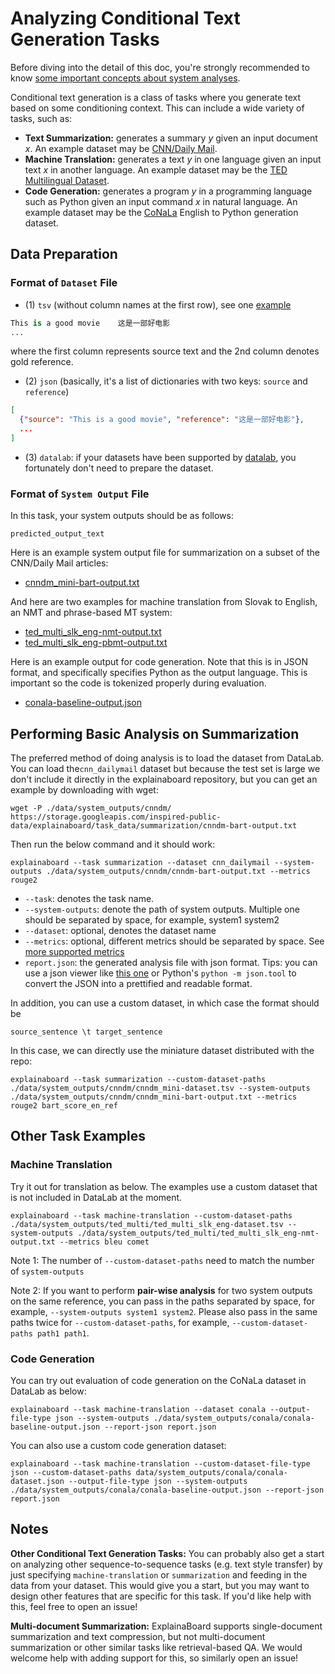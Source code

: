 # Analyzing Conditional Text Generation Tasks

Before diving into the detail of this doc, you're strongly recommended to know [some
important concepts about system analyses](concepts_about_system_analysis.md).


Conditional text generation is a class of tasks where you generate text based on some conditioning context.
This can include a wide variety of tasks, such as:

* **Text Summarization:** generates a summary *y* given an input document *x*.
  An example dataset may be [CNN/Daily Mail](http://datalab.nlpedia.ai/#/normal_dataset/6176883933e51a7edda9dd68/dataset_metadata).
* **Machine Translation:** generates a text *y* in one language given an input text *x* in another language.
  An example dataset may be the [TED Multilingual Dataset](https://huggingface.co/datasets/ted_multi).
* **Code Generation:** generates a program *y* in a programming language such as Python given an input command *x* in natural language.
  An example dataset may be the [CoNaLa](https://conala-corpus.github.io/) English to Python generation dataset.


## Data Preparation

 
### Format of `Dataset` File


* (1) `tsv` (without column names at the first row), see one [example](https://github.com/neulab/ExplainaBoard/blob/main/data/system_outputs/cnndm/cnndm_mini-dataset.tsv)
```python
This is a good movie    这是一部好电影
...
```
where the first column represents source text and the 2nd column denotes gold reference.

* (2) `json` (basically, it's a list of dictionaries with two keys: `source` and `reference`)
```json
[
  {"source": "This is a good movie", "reference": "这是一部好电影"},
  ...
]
```

* (3) `datalab`: if your datasets have been supported by [datalab](https://github.com/ExpressAI/DataLab/tree/main/datasets),
    you fortunately don't need to prepare the dataset. 


### Format of `System Output` File
In this task, your system outputs should be as follows:


```
predicted_output_text
```

Here is an example system output file for summarization on a subset of the CNN/Daily Mail articles:
* [cnndm_mini-bart-output.txt](https://github.com/neulab/ExplainaBoard/blob/main/data/system_outputs/cnndm/cnndm_mini-bart-output.txt) 

And here are two examples for machine translation from Slovak to English, an NMT and phrase-based MT system:
* [ted_multi_slk_eng-nmt-output.txt](https://github.com/neulab/ExplainaBoard/blob/main/data/system_outputs/ted_multi/ted_multi_slk_eng-nmt-output.txt) 
* [ted_multi_slk_eng-pbmt-output.txt](https://github.com/neulab/ExplainaBoard/blob/main/data/system_outputs/ted_multi/ted_multi_slk_eng-pbmt-output.txt) 

Here is an example output for code generation. Note that this is in JSON format, and specifically specifies Python as the output language.
This is important so the code is tokenized properly during evaluation.
* [conala-baseline-output.json](https://github.com/neulab/ExplainaBoard/blob/main/data/system_outputs/conala/conala-baseline-output.json)

## Performing Basic Analysis on Summarization

The preferred method of doing analysis is to load the dataset from DataLab.
You can load the`cnn_dailymail` dataset but because the test set is large we don't
include it directly in the explainaboard repository, but you can get an example by
downloading with wget:
```shell
wget -P ./data/system_outputs/cnndm/ https://storage.googleapis.com/inspired-public-data/explainaboard/task_data/summarization/cnndm-bart-output.txt
```

Then run the below command and it should work:
```shell
explainaboard --task summarization --dataset cnn_dailymail --system-outputs ./data/system_outputs/cnndm/cnndm-bart-output.txt --metrics rouge2
```

* `--task`: denotes the task name.
* `--system-outputs`: denote the path of system outputs. Multiple one should be
  separated by space, for example, system1 system2
* `--dataset`: optional, denotes the dataset name
* `--metrics`: optional, different metrics should be separated by space. See [more supported metrics](https://github.com/neulab/ExplainaBoard/blob/main/docs/supported_tasks.md#summarization)
* `report.json`: the generated analysis file with json format. Tips: you can use a json viewer
  like [this one](http://jsonviewer.stack.hu/) or Python's `python -m json.tool` to convert
  the JSON into a prettified and readable format.

In addition, you can use a custom dataset, in which case the format should be
```
source_sentence \t target_sentence
```

In this case, we can directly use the miniature dataset distributed with the repo:
```shell
explainaboard --task summarization --custom-dataset-paths ./data/system_outputs/cnndm/cnndm_mini-dataset.tsv --system-outputs ./data/system_outputs/cnndm/cnndm_mini-bart-output.txt --metrics rouge2 bart_score_en_ref
```

## Other Task Examples

### Machine Translation

Try it out for translation as below. The examples use a custom dataset that is not included in DataLab at the moment.
```shell
explainaboard --task machine-translation --custom-dataset-paths ./data/system_outputs/ted_multi/ted_multi_slk_eng-dataset.tsv --system-outputs ./data/system_outputs/ted_multi/ted_multi_slk_eng-nmt-output.txt --metrics bleu comet
```
Note 1: The number of `--custom-dataset-paths` need to match the number of `system-outputs`

Note 2: If you want to perform **pair-wise analysis** for two system outputs on the same reference, you can pass in the paths separated by space, for example, `--system-outputs system1 system2`. Please also pass in the same paths twice for `--custom-dataset-paths`, for example, `--custom-dataset-paths path1 path1`. 

### Code Generation

You can try out evaluation of code generation on the CoNaLa dataset in DataLab as below:
```shell
explainaboard --task machine-translation --dataset conala --output-file-type json --system-outputs ./data/system_outputs/conala/conala-baseline-output.json --report-json report.json
```

You can also use a custom code generation dataset:
```shell
explainaboard --task machine-translation --custom-dataset-file-type json --custom-dataset-paths data/system_outputs/conala/conala-dataset.json --output-file-type json --system-outputs ./data/system_outputs/conala/conala-baseline-output.json --report-json report.json
```

## Notes

**Other Conditional Text Generation Tasks:** You can probably also get a start on
analyzing other sequence-to-sequence tasks (e.g. text style transfer) by just specifying
`machine-translation` or `summarization` and feeding in the data from your dataset.
This would give you a start, but you may want to design other features that are specific
for this  task. If you'd like help with this, feel free to open an issue!

**Multi-document Summarization:** ExplainaBoard supports single-document summarization
and text compression, but not multi-document summarization or other similar tasks like
retrieval-based QA.  We would welcome help with adding support for this, so similarly open an issue!

